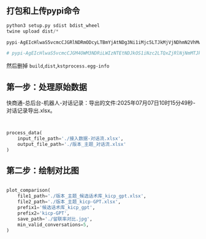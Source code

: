 
## 打包和上传pypi命令
```python
python3 setup.py sdist bdist_wheel
twine upload dist/*

pypi-AgEIcHlwaS5vcmcCJGRlNDRmODcyLTBmYjAtNDg3Ni1iMjc5LTJkMjVjNDhmN2VhMwACElsxLFsia3N0cHJvY2VzcyJdXQACLFsyLFsiMmRjZmE2ZjQtN2JkOC00N2YzLWFlOGUtYzc0YzNiMDFiNzE3Il1dAAAGIBuglgZ1TG2wl4C89FcXJ_uoNRXt1YduxDhwrj9bap7k

# pypi-AgEIcHlwaS5vcmcCJGM4OWM3NDRiLWIzNTEtNDJkOS1iNzc2LTQxZjRlNjNmMTJkMwACKlszLCI1MDA1MTkzMy00M2E3LTRmY2QtODNlMi0wYzJlNjlmNGNlY2MiXQAABiCvyx84-INQn769QJhjyDb4TfaM8domuUyQdBbl6ViiIw
```

然后删掉 `build`,`dist`,`kstprocess.egg-info`

## 第一步：处理原始数据

快商通-总后台-机器人-对话记录：导出的文件:2025年07月07日10时15分49秒-对话记录导出.xlsx。

```python


process_data(
    input_file_path='./接入数据-对话流.xlsx',
    output_file_path='./版本_主题_对话流.xlsx'
)
```

## 第二步：绘制对比图
```python

plot_comparison(
    file1_path='./版本_主题_候选话术库_kicp_gpt.xlsx',
    file2_path='./版本_主题_kicp-GPT.xlsx',
    prefix1='候选话术库_kicp_gpt',
    prefix2='kicp-GPT',
    save_path='./留联率对比.jpg',
    min_valid_conversations=5,
)
```